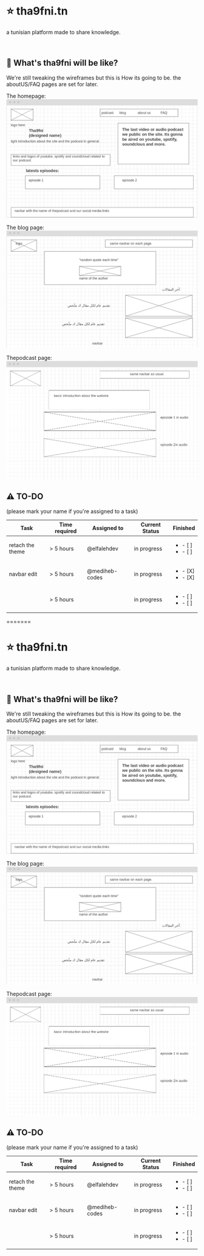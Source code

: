 # :star: tha9fni.tn

a tunisian platform made to share knowledge.

<br />

## :rocket: What's tha9fni will be like?

We're still tweaking the wireframes but this is How its going to be. the aboutUS/FAQ pages are set for later.

The homepage:
![homepage](./public/readme/homepage_tha9fni.png)

The blog page:
![blogpage](./public/readme/blog_tha9fni.png)

Thepodcast page:
![podcast](./public/readme/podcast_tha9fni.png)

## :warning: TO-DO

(please mark your name if you're assigned to a task)

| Task             | Time required | Assigned to    | Current Status | Finished                                |
| ---------------- | ------------- | -------------- | -------------- | --------------------------------------- |
| retach the theme | > 5 hours     | @elfalehdev    | in progress    | <ul><li>- [ ] </li><li>- [ ] </li></ul> |
| navbar edit      | > 5 hours     | @mediheb-codes | in progress    | <ul><li>- [X] </li><li>- [X] </li></ul> |
|                  | > 5 hours     |                | in progress    | <ul><li>- [ ] </li><li>- [ ] </li></ul> |
=======
# :star: tha9fni.tn

a tunisian platform made to share knowledge.

<br />

## :rocket: What's tha9fni will be like?

We're still tweaking the wireframes but this is How its going to be. the aboutUS/FAQ pages are set for later.

The homepage:
![homepage](./public/readme/homepage_tha9fni.png)

The blog page:
![blogpage](./public/readme/blog_tha9fni.png)

Thepodcast page:
![podcast](./public/readme/podcast_tha9fni.png)

## :warning: TO-DO

(please mark your name if you're assigned to a task)

| Task             | Time required | Assigned to    | Current Status | Finished                                |
| ---------------- | ------------- | -------------- | -------------- | --------------------------------------- |
| retach the theme | > 5 hours     | @elfalehdev    | in progress    | <ul><li>- [ ] </li><li>- [ ] </li></ul> |
| navbar edit      | > 5 hours     | @mediheb-codes | in progress    | <ul><li>- [ ] </li><li>- [ ] </li></ul> |
|                  | > 5 hours     |                | in progress    | <ul><li>- [ ] </li><li>- [ ] </li></ul> |
